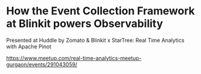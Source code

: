 # How the Event Collection Framework at Blinkit powers Observability

Presented at Huddle by Zomato & Blinkit x StarTree: Real Time Analytics with Apache Pinot

https://www.meetup.com/real-time-analytics-meetup-gurgaon/events/291043059/
